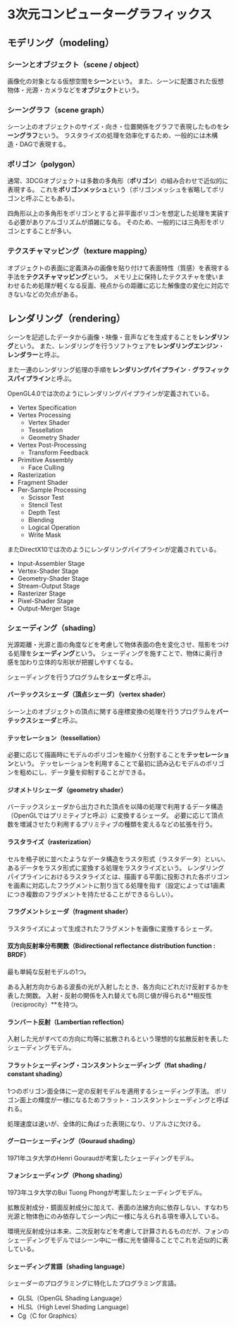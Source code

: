 # 3次元コンピューターグラフィックス

## モデリング（modeling）

### シーンとオブジェクト（scene / object）

画像化の対象となる仮想空間を**シーン**という。
また、シーンに配置された仮想物体・光源・カメラなどを**オブジェクト**という。

### シーングラフ（scene graph）

シーン上のオブジェクトのサイズ・向き・位置関係をグラフで表現したものを**シーングラフ**という。
ラスタライズの処理を効率化するため、一般的には木構造・DAGで表現する。

### ポリゴン（polygon）

通常、3DCGオブジェクトは多数の多角形（**ポリゴン**）の組み合わせで近似的に表現する。
これを**ポリゴンメッシュ**という（ポリゴンメッシュを省略してポリゴンと呼ぶこともある）。

四角形以上の多角形をポリゴンとすると非平面ポリゴンを想定した処理を実装する必要がありアルゴリズムが煩雑になる。
そのため、一般的には三角形をポリゴンとすることが多い。

### テクスチャマッピング（texture mapping）

オブジェクトの表面に定義済みの画像を貼り付けて表面特性（質感）を表現する手法を**テクスチャマッピング**という。
メモリ上に保持したテクスチャを使いまわせるため処理が軽くなる反面、視点からの距離に応じた解像度の変化に対応できないなどの欠点がある。

## レンダリング（rendering）

シーンを記述したデータから画像・映像・音声などを生成することを**レンダリング**という。
また、レンダリングを行うソフトウェアを**レンダリングエンジン**・**レンダラー**と呼ぶ。

また一連のレンダリング処理の手順を**レンダリングパイプライン**・**グラフィックスパイプライン**と呼ぶ。

OpenGL4.0では次のようにレンダリングパイプラインが定義されている。

* Vertex Specification
* Vertex Processing
  * Vertex Shader
  * Tessellation
  * Geometry Shader
* Vertex Post-Processing
  * Transform Feedback
* Primitive Assembly
  * Face Culling
* Rasterization
* Fragment Shader
* Per-Sample Processing
  * Scissor Test
  * Stencil Test
  * Depth Test
  * Blending
  * Logical Operation
  * Write Mask

またDirectX10では次のようにレンダリングパイプラインが定義されている。

* Input-Assembler Stage
* Vertex-Shader Stage
* Geometry-Shader Stage
* Stream-Output Stage
* Rasterizer Stage
* Pixel-Shader Stage
* Output-Merger Stage

### シェーディング（shading）

光源距離・光源と面の角度などを考慮して物体表面の色を変化させ、陰影をつける処理を**シェーディング**という。
シェーディングを施すことで、物体に奥行き感を加わり立体的な形状が把握しやすくなる。

シェーディングを行うプログラムを**シェーダ**と呼ぶ。

#### バーテックスシェーダ（頂点シェーダ）（vertex shader）

シーン上のオブジェクトの頂点に関する座標変換の処理を行うプログラムを**バーテックスシェーダ**と呼ぶ。

#### テッセレーション（tessellation）

必要に応じて描画時にモデルのポリゴンを細かく分割することを**テッセレーション**という。
テッセレーションを利用することで最初に読み込むモデルのポリゴンを粗めにし、データ量を抑制することができる。

#### ジオメトリシェーダ（geometry shader）

バーテックスシェーダから出力された頂点を以降の処理で利用するデータ構造（OpenGLではプリミティブと呼ぶ）に変換するシェーダ。
必要に応じて頂点数を増減させたり利用するプリミティブの種類を変えるなどの拡張を行う。

#### ラスタライズ（rasterization）

セルを格子状に並べたようなデータ構造をラスタ形式（ラスタデータ）といい、あるデータをラスタ形式に変換する処理をラスタライズという。
レンダリングパイプラインにおけるラスタライズとは、描画する平面に投影された各ポリゴンを画素に対応したフラグメントに割り当てる処理を指す（設定によっては1画素につき複数のフラグメントを持たせることができるらしい）。

#### フラグメントシェーダ（fragment shader）

ラスタライズによって生成されたフラグメントを画像に変換するシェーダ。

#### 双方向反射率分布関数（Bidirectional reflectance distribution function : BRDF）

最も単純な反射モデルの1つ。

ある入射方向からある波長の光が入射したとき、各方向にどれだけ反射するかを表した関数。
入射・反射の関係を入れ替えても同じ値が得られる**相反性（reciprocity）**を持つ。

#### ランバート反射（Lambertian reflection）

入射した光がすべての方向に均等に拡散されるという理想的な拡散反射を表したシェーディングモデル。

#### フラットシェーディング・コンスタントシェーディング（flat shading / constant shading）

1つのポリゴン面全体に一定の反射モデルを適用するシェーディング手法。
ポリゴン面上の輝度が一様になるためフラット・コンスタントシェーディングと呼ばれる。

処理速度は速いが、全体的に角ばった表現になり、リアルさに欠ける。

#### グーローシェーディング（Gouraud shading）

1971年ユタ大学のHenri Gouraudが考案したシェーディングモデル。

#### フォンシェーディング（Phong shading）

1973年ユタ大学のBui Tuong Phongが考案したシェーディングモデル。

拡散反射成分・鏡面反射成分に加えて、表面の法線方向に依存しない、すなわち光源と物体色にのみ依存してシーン内に一様に与えられる項を導入している。

環境光反射成分は本来、二次反射などを考慮して計算されるものだが、フォンのシェーディングモデルではシーン中に一様に光を値得ることでこれを近似的に表している。

#### シェーディング言語（shading language）

シェーダーのプログラミングに特化したプログラミング言語。

* GLSL（OpenGL Shading Language）
* HLSL（High Level Shading Language）
* Cg（C for Graphics）
